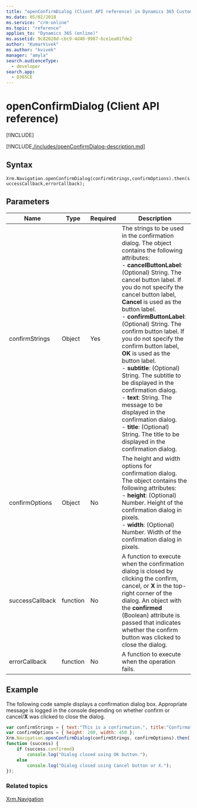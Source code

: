 ```yaml
---
title: "openConfirmDialog (Client API reference) in Dynamics 365 Customer Engagement| MicrosoftDocs"
ms.date: 05/02/2018
ms.service: "crm-online"
ms.topic: "reference"
applies_to: "Dynamics 365 (online)"
ms.assetid: 9c82028d-cbc9-4d40-9987-6ce1ea01fde2
author: "KumarVivek"
ms.author: "kvivek"
manager: "amyla"
search.audienceType: 
  - developer
search.app: 
  - D365CE
---
```

# openConfirmDialog (Client API reference)

[!INCLUDE[](../../../../includes/cc_applies_to_update_9_0_0.md)]

[!INCLUDE[./includes/openConfirmDialog-description.md](./includes/openConfirmDialog-description.md)]

## Syntax

`Xrm.Navigation.openConfirmDialog(confirmStrings,confirmOptions).then(successCallback,errorCallback);`

## Parameters

|Name |Type |Required |Description |
|---|---|---|---|
|confirmStrings|Object|Yes|The strings to be used in the confirmation dialog. The object contains the following attributes:<br/>- **cancelButtonLabel**: (Optional) String. The cancel button label. If you do not specify the cancel button label, **Cancel** is used as the button label.<br/>- **confirmButtonLabel**: (Optional) String. The confirm button label. If you do not specify the confirm button label, **OK** is used as the button label.<br/>- **subtitle**: (Optional) String. The subtitle to be displayed in the confirmation dialog.<br/>- **text**: String. The message to be displayed in the confirmation dialog.<br/>- **title**: (Optional) String. The title to be displayed in the confirmation dialog.|
|confirmOptions|Object|No|The height and width options for confirmation dialog. The object contains the following attributes:<br/>- **height**: (Optional) Number. Height of the confirmation dialog in pixels.<br/>- **width**: (Optional) Number. Width of the confirmation dialog in pixels.|
|successCallback|function|No|A function to execute when the confirmation dialog is closed by clicking the confirm, cancel, or **X** in the top-right corner of the dialog. An object with the **confirmed** (Boolean) attribute is passed that indicates whether the confirm button was clicked to close the dialog.|
|errorCallback|function|No|A function to execute when the operation fails.|

## Example

The following code sample displays a confirmation dialog box. Appropriate message is logged in the console depending on whether confirm or cancel/**X** was clicked to close the dialog.

```JavaScript
var confirmStrings = { text:"This is a confirmation.", title:"Confirmation Dialog" };
var confirmOptions = { height: 200, width: 450 };
Xrm.Navigation.openConfirmDialog(confirmStrings, confirmOptions).then(
function (success) {    
    if (success.confirmed)
        console.log("Dialog closed using OK button.");
    else
        console.log("Dialog closed using Cancel button or X.");
});
```

### Related topics

[Xrm.Navigation](../xrm-navigation.md)

